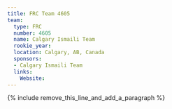 ```yaml
---
title: FRC Team 4605
team:
  type: FRC
  number: 4605
  name: Calgary Ismaili Team
  rookie_year:
  location: Calgary, AB, Canada
  sponsors:
  - Calgary Ismaili Team
  links:
    Website:
---
```


{% include remove_this_line_and_add_a_paragraph %}